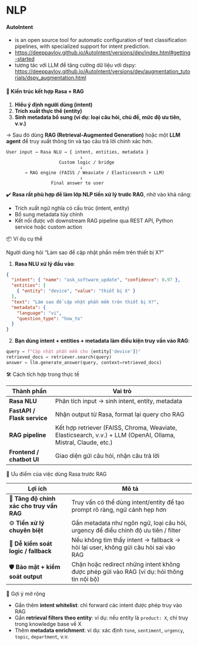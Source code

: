 # NLP 

#### AutoIntent 
* is an open source tool for automatic configuration of text classification pipelines, with specialized support for intent prediction.
* https://deeppavlov.github.io/AutoIntent/versions/dev/index.html#getting-started
* tương tác với LLM để tăng cường dữ liệu với dspy: https://deeppavlov.github.io/AutoIntent/versions/dev/augmentation_tutorials/dspy_augmentation.html

#### 🧠 Kiến trúc kết hợp Rasa + RAG

1. **Hiểu ý định người dùng (intent)**
2. **Trích xuất thực thể (entity)**
3. **Sinh metadata bổ sung (ví dụ: loại câu hỏi, chủ đề, mức độ ưu tiên, v.v.)**

→ Sau đó dùng **RAG (Retrieval-Augmented Generation)** hoặc một **LLM agent** để truy xuất thông tin và tạo câu trả lời chính xác hơn.

```text
User input → Rasa NLU → { intent, entities, metadata }
                            ↓
                    Custom logic / bridge
                            ↓
       → RAG engine (FAISS / Weaviate / Elasticsearch + LLM)
                            ↓
                 Final answer to user
```

✔️ **Rasa rất phù hợp để làm lớp NLP tiền xử lý trước RAG**, nhờ vào khả năng:
* Trích xuất ngữ nghĩa có cấu trúc (intent, entity)
* Bổ sung metadata tùy chỉnh
* Kết nối được với downstream RAG pipeline qua REST API, Python service hoặc custom action

📦 Ví dụ cụ thể

Người dùng hỏi “Làm sao để cập nhật phần mềm trên thiết bị X?”

1. **Rasa NLU xử lý đầu vào**:

```json
{
  "intent": { "name": "ask_software_update", "confidence": 0.97 },
  "entities": [
    { "entity": "device", "value": "thiết bị X" }
  ],
  "text": "Làm sao để cập nhật phần mềm trên thiết bị X?",
  "metadata": {
    "language": "vi",
    "question_type": "how_to"
  }
}
```

2. **Bạn dùng intent + entities + metadata làm điều kiện truy vấn vào RAG**:

```python
query = f"Cập nhật phần mềm cho {entity['device']}"
retrieved_docs = retriever.search(query)
answer = llm.generate_answer(query, context=retrieved_docs)
```

🛠 Cách tích hợp trong thực tế

| Thành phần                  | Vai trò                                                                                                        |
| --------------------------- | -------------------------------------------------------------------------------------------------------------- |
| **Rasa NLU**                | Phân tích input → sinh intent, entity, metadata                                                                |
| **FastAPI / Flask service** | Nhận output từ Rasa, format lại query cho RAG                                                                  |
| **RAG pipeline**            | Kết hợp retriever (FAISS, Chroma, Weaviate, Elasticsearch, v.v.) + LLM (OpenAI, Ollama, Mistral, Claude, etc.) |
| **Frontend / chatbot UI**   | Giao diện gửi câu hỏi, nhận câu trả lời                                                                        |

 📌 Ưu điểm của việc dùng Rasa trước RAG

| Lợi ích                                   | Mô tả                                                                                     |
| ----------------------------------------- | ----------------------------------------------------------------------------------------- |
| 🎯 **Tăng độ chính xác cho truy vấn RAG** | Truy vấn có thể dùng intent/entity để tạo prompt rõ ràng, ngữ cảnh hẹp hơn                |
| ⚙️ **Tiền xử lý chuyên biệt**             | Gắn metadata như ngôn ngữ, loại câu hỏi, urgency để điều chỉnh độ ưu tiên / filter        |
| 🧩 **Dễ kiểm soát logic / fallback**      | Nếu không tìm thấy intent → fallback → hỏi lại user, không gửi câu hỏi sai vào RAG        |
| 🛡 **Bảo mật + kiểm soát output**         | Chặn hoặc redirect những intent không được phép gửi vào RAG (ví dụ: hỏi thông tin nội bộ) |

🧪 Gợi ý mở rộng

* Gắn thêm **intent whitelist**: chỉ forward các intent được phép truy vào RAG
* Gắn **retrieval filters theo entity**: ví dụ: nếu entity là `product: X`, chỉ truy trong knowledge base về X
* Thêm **metadata enrichment**: ví dụ: xác định `tone`, `sentiment`, `urgency`, `topic`, `department`, v.v.

